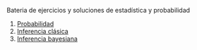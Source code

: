 Bateria de ejercicios y soluciones de estadística y probabilidad


1. [Probabilidad](https://ljofre.github.io/solucionarios/docs/content/probabilidad/)
2. [Inferencia clásica](https://ljofre.github.io/solucionarios/docs/content/inferencia-clasica/)
3. [Inferencia bayesiana](https://ljofre.github.io/solucionarios/docs/content/inferencia-bayesiana/)
